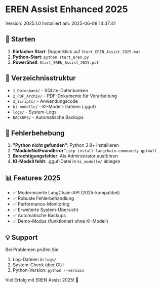 # EREN Assist Enhanced 2025

Version: 2025.1.0
Installiert am: 2025-06-08 14:37:41

## 🚀 Starten

1. **Einfacher Start**: Doppelklick auf `Start_EREN_Assist_2025.bat`
2. **Python-Start**: `python start_eren.py`
3. **PowerShell**: `Start_EREN_Assist_2025.ps1`

## 📁 Verzeichnisstruktur

- `1_Datenbank/` - SQLite-Datenbanken
- `2_PDF_Archiv/` - PDF-Dokumente für Verarbeitung
- `3_Scripts/` - Anwendungscode
- `ki_modelle/` - KI-Modell-Dateien (.gguf)
- `logs/` - System-Logs
- `BACKUPS/` - Automatische Backups

## 🔧 Fehlerbehebung

1. **"Python nicht gefunden"**: Python 3.8+ installieren
2. **"ModuleNotFoundError"**: `pip install langchain-community gpt4all`
3. **Berechtigungsfehler**: Als Administrator ausführen
4. **KI-Modell fehlt**: .gguf-Datei in `ki_modelle/` ablegen

## 📊 Features 2025

- ✅ Modernisierte LangChain-API (2025-kompatibel)
- ✅ Robuste Fehlerbehandlung
- ✅ Performance-Monitoring
- ✅ Erweiterte System-Übersicht
- ✅ Automatische Backups
- ✅ Demo-Modus (funktioniert ohne KI-Modell)

## 💡 Support

Bei Problemen prüfen Sie:
1. Log-Dateien in `logs/`
2. System-Check über GUI
3. Python-Version: `python --version`

Viel Erfolg mit EREN Assist 2025! 🎉
